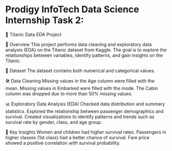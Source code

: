 # Prodigy InfoTech Data Science Internship Task 2:

🚢 Titanic Data EDA Project

📌 Overview
This project performs data cleaning and exploratory data analysis (EDA) on the Titanic dataset from Kaggle. The goal is to explore the relationships between variables, identify patterns, and gain insights on the Titanic.

📂 Dataset
The dataset contains both numerical and categorical values.


🛠 Data Cleaning
Missing values in the Age column were filled with the mean.
Missing values in Embarked were filled with the mode.
The Cabin column was dropped due to more than 50% missing values.

📊 Exploratory Data Analysis (EDA)
Checked data distribution and summary statistics.
Explored the relationship between passenger demographics and survival.
Created visualizations to identify patterns and trends such as survival rate by gender, class, and age group.

🎯 Key Insights
Women and children had higher survival rates.
Passengers in higher classes (1st class) had a better chance of survival.
Fare price showed a positive correlation with survival probability.
